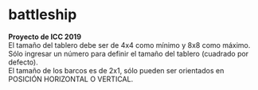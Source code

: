 # battleship
<b>Proyecto de ICC 2019</b> <br>
El tamaño del tablero debe ser de 4x4 como mínimo y 8x8 como máximo.<br>
Sólo ingresar un número para definir el tamaño del tablero (cuadrado por defecto).<br>
El tamaño de los barcos es de 2x1, sólo pueden ser orientados en POSICIÓN HORIZONTAL O VERTICAL.
